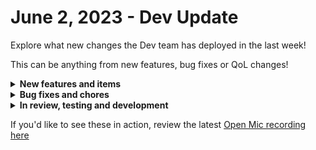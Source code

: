 # June 2, 2023 - Dev Update

Explore what new changes the Dev team has deployed in the last week!

This can be anything from new features, bug fixes or QoL changes!

<details>

<summary><strong>New features and items</strong></summary>

* Added the is\_enabled flag to the rewst organization actions
* Allow Admin level users to delete users from the UI
* Added an option to Microsoft Graph generic api requests to allow users to specify whether to use delegated permissions or application permissions
* Added the ability to toggle Time Saved to show for all managed orgs or just the current org
* Added pagination to the organization variables page
* Updated Datto PSA integration config to allow users to specify company filters to limit the number of companies returned to Rewst
* Updated tags to select a random color when they're created instead of defaulting them to black

</details>

<details>

<summary><strong>Bug fixes and chores</strong></summary>

* Fixed an authorization bug for embedded forms
* Fixed a bug where shallow copying a form removed workflow inputs
* Fixed an edge case bug causing the workflow builder to crash
* Fixed a bug where Exchange Online integration was reporting "not installed" when using CSP Delegation
* Sonicwall NSM: Change to new Tenant Selection Method
* Fixed sorting by Trigger count on the forms list page
* Fixed ConnectWise Manage PATCH method for generic api requests
* Fixed the labels for Acronis Registration Token actions
* Fixed the column sizes for Organization Variables list page

</details>

<details>

<summary><strong>In review, testing and development</strong></summary>

* Sophos integration
* Fix a bug when re-running sub-workflows to not re-run the parent workflow with the sub-workflow's inputs
* Add the ability to add tags to a workflow on the workflow creation modal
* Crate marketplace: add the ability to filter on tags
* Improvements to form condition evaluation

</details>

If you'd like to see these in action, review the latest [Open Mic recording here](../../roc-open-mics/2023-roc-open-mics/june-2nd-2023-new-beginnings-and-saving-time-with-rewst.md)
